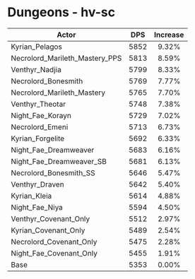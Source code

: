 # Dungeons - hv-sc
| Actor | DPS | Increase |
|---|:---:|:---:|
|Kyrian_Pelagos|5852|9.32%|
|Necrolord_Marileth_Mastery_PPS|5813|8.59%|
|Venthyr_Nadjia|5799|8.33%|
|Necrolord_Bonesmith|5769|7.77%|
|Necrolord_Marileth_Mastery|5765|7.70%|
|Venthyr_Theotar|5748|7.38%|
|Night_Fae_Korayn|5729|7.02%|
|Necrolord_Emeni|5713|6.73%|
|Kyrian_Forgelite|5692|6.33%|
|Night_Fae_Dreamweaver|5683|6.16%|
|Night_Fae_Dreamweaver_SB|5681|6.13%|
|Necrolord_Bonesmith_SS|5646|5.47%|
|Venthyr_Draven|5642|5.40%|
|Kyrian_Kleia|5614|4.88%|
|Night_Fae_Niya|5594|4.50%|
|Venthyr_Covenant_Only|5512|2.97%|
|Kyrian_Covenant_Only|5489|2.54%|
|Necrolord_Covenant_Only|5475|2.28%|
|Night_Fae_Covenant_Only|5455|1.91%|
|Base|5353|0.00%|
